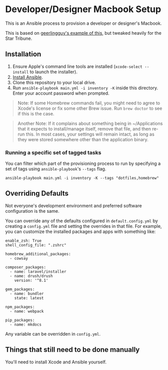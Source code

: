 # Developer/Designer Macbook Setup

This is an Ansible process to provision a developer or designer's Macbook.

This is based on [geerlingguy's example of this](https://github.com/geerlingguy/mac-dev-playbook), but tweaked heavily for the Star Tribune.

## Installation

  1. Ensure Apple's command line tools are installed (`xcode-select --install` to launch the installer).
  2. [Install Ansible](http://docs.ansible.com/intro_installation.html).
  3. Clone this repository to your local drive.
  4. Run `ansible-playbook main.yml -i inventory -K` inside this directory. Enter your account password when prompted.

> Note: If some Homebrew commands fail, you might need to agree to Xcode's license or fix some other Brew issue. Run `brew doctor` to see if this is the case.

> Another Note: If it complains about something being in ~/Applications that it expects to install/manage itself, remove that file, and then re-run this. In most cases, your settings will remain intact, as long as they were stored somewhere other than the application binary.

### Running a specific set of tagged tasks

You can filter which part of the provisioning process to run by specifying a set of tags using `ansible-playbook`'s `--tags` flag.

    ansible-playbook main.yml -i inventory -K --tags "dotfiles,homebrew"

## Overriding Defaults

Not everyone's development environment and preferred software configuration is the same.

You can override any of the defaults configured in `default.config.yml` by creating a `config.yml` file and setting the overrides in that file. For example, you can customize the installed packages and apps with something like:

    enable_zsh: True
    shell_config_file: ".zshrc"

    homebrew_additional_packages:
      - cowsay

    composer_packages:
      - name: laravel/installer
      - name: drush/drush
        version: '^8.1'

    gem_packages:
      - name: bundler
        state: latest

    npm_packages:
      - name: webpack

    pip_packages:
      - name: mkdocs

Any variable can be overridden in `config.yml`.

## Things that still need to be done manually

You'll need to install Xcode and Ansible yourself.
